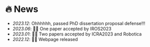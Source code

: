 # 🔥 News
- *2023.12*: Ohhhhhh, passed PhD dissertation proposal defense!!!
- *2023.06*: 🎉🎉 One paper accepted by IROS2023
- *2023.01*: 🎉🎉 Two papers accepted by ICRA2023 and Robotica
- *2022.12*: 🎉🎉 Webpage released
